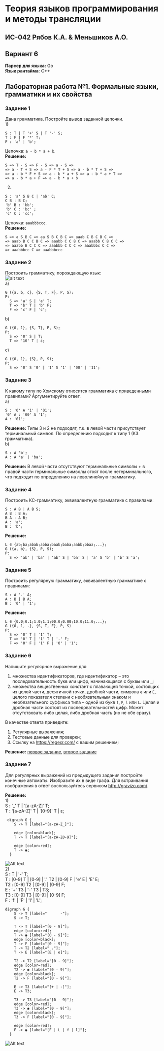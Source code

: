 # Теория языков программирования и методы трансляции
## ИС-042 Рябов К.А. & Меньшиков А.О.
## Вариант 6
**Парсер для языка:** Go  
**Язык рантайма:** C++
## Лабораторная работа №1. Формальные языки, грамматики и их свойства
### Задание 1
Дана грамматика. Постройте вывод заданной цепочки.  
1)
```
S : T | T '+' S | T '-' S;
T : F | F '*' T;
F : 'a' | 'b';
```
Цепочка: `a - b * a + b`.  
**Решение:**
```
S => T - S => F - S => a - S =>
=> a - T + S => a - F * T + S => a - b * T + S =>
=> a - b * F + S => a - b * a + S => a - b * a + T =>
=> a - b * a + F => a - b * a + b
```
2)
```
S : 'a' S B C | 'ab' C;
C B : B C;
'b' B : 'bb';
'b' C : 'bc' ;
'c' C : 'cc';
```
Цепочка: `aaabbbccc`.  
**Решение:**
```
S => a S B C => aa S B C B C => aaab C B C B C =>
=> aaab B C C B C => aaabb C C B C => aaabb C B C C =>
=> aaabb B C C C => aaabbb C C C => aaabbbc C C =>
=> aaabbbcc C => aaabbbccc
```
### Задание 2
Построить грамматику, порождающую язык:  
![alt text](https://downloader.disk.yandex.ru/preview/ece802c8a1a947625179809dacbdb1b76aa8dafdaf9c208975f739ddf48cff57/63effb98/8px7GEbWrY_fVLZi5DZEwaMNP99fSRu3qC6JUIRZ4JNYNEFpqDdLS5VsdBJ489BRRp6o5sauADRj34NyEIhCYA%3D%3D?uid=0&filename=2023-02-18_01-11-20.png&disposition=inline&hash=&limit=0&content_type=image%2Fpng&owner_uid=0&tknv=v2&size=1920x902)  
a)
```
G ({a, b, c}, {S, T, F}, P, S);
P:
  S => 'a' S | 'a' T;
  T => 'b' T | 'b' F;
  F => 'c' F | 'c';
```
b)
```
G ({0, 1}, {S, T}, P, S);
P:
  S => '0' S | T;
  T => '10' T | ε;
```
c)
```
G ({0, 1}, {S}, P, S);
P:
  S => '0' S '0' | '1' S '1' | '00' | '11';
```
### Задание 3
К какому типу по Хомскому относится грамматика с приведенными правилами? Аргументируйте ответ.  
a)
```
S : '0' A '1' | '01';
'0' A : '00' A '1';
A : '01';
```
**Решение:** Типы 3 и 2 не подходят, т.к. в левой части присутствует терминальный символ. По определению подходит к типу 1 (КЗ грамматика).  
b)
```
S : A 'b';
A : A 'a' | 'ba';
```
**Решение:** В левой части отсутствуют терминальные символы + в правой части терминальные символы стоят после нетерминального, что подходит по определению на леволинейную грамматику.
### Задание 4
Построить КС-грамматику, эквивалентную грамматике с правилами:
```
S : A B | A B S;
A B : B A;
B A : A B;
A : 'a';
B : 'b';
```
**Решение:**
```
L ∈ {ab;ba;abab;abba;baab;baba;aabb;bbaa;...};
G ({a, b}, {S}, P, S);
P:
  S => 'ab' | 'ba' | 'ab' S | 'ba' S | 'a' S 'b' | 'b' S 'a';
```
### Задание 5
Построить регулярную грамматику, эквивалентную грамматике с правилами:
```
S : A '.' A;
A : B | B A;
B : '0' | '1';
```
**Решение:**
```
L ∈ {0.0;0.1;1.0;1.1;00.0;0.00;10.0;11.0;...};
G ({0, 1, .}, {S, T, F}, P, S)
P:
  S => '0' T | '1' T;
  T => '0' T | '1' T | '.' F;
  F => '0' F | '1' F | '0' | '1';
```
### Задание 6
Напишите регулярное выражение для:
1) множества идентификаторов, где идентификатор – это последовательность букв или цифр, начинающаяся с буквы или `_`;
2) множества вещественных констант с плавающей точкой, состоящих из целой части, десятичной точки, дробной части, символа `е` или `Е`, целого показателя степени с необязательным знаком и необязательного суффикса типа – одной из букв `f`, `F`, `l` или `L`. Целая и дробная части состоят из последовательностей цифр. Может отсутствовать либо целая, либо дробная часть (но не обе сразу).  

В качестве ответа приведите:
1) Регулярные выражения;
2) Тестовые данные для проверки;
3) Ссылку на https://regexr.com/ с вашим решением;  

**Решение:** [первое задание](https://regexr.com/78hau), [второе задание](https://regexr.com/78hct)

### Задание 7
Для регулярных выражений из предыдущего задания постройте конечные автоматы. Изобразите их в виде графа. Для встраивания изображения в ответ воспользуйтесь сервисом http://gravizo.com/  

**Решение:**  
1)  
S : '_' T | '[a-zA-Z]' T;  
T : '[a-zA-Z]' T | '[0-9]' T | ε;  
```
 digraph G {
    S -> T [label="[a-zA-Z_]"];

    edge [color=black];
    T -> T [label="[a-zA-Z0-9]"];

    edge [color=red];
    T -> ◉;
  }
```
![Alt text](lab-1/first.svg)  
2)  
S : T | '-' T;  
T : [0-9] T | [0-9] | '.' T2 | [0-9] F | 'e' E | 'E' E;  
T2 : [0-9] T2 | [0-9] | [0-9] F;  
E : '+' T3 | '-' T3 | T3;  
T3 : [0-9] T3 | [0-9] | [0-9] F;  
F : 'f' | 'F' | 'l' | 'L';  
```
digraph G {
    S -> T [label="      -"];
    S -> T;

    T -> T [label="[0 - 9]"];
    edge [color=red];
    T -> ◉ [label="[0 - 9]"];
    edge [color=black];
    T -> F [label="[0 - 9]"];
    T -> T2 [label=" ."];
    T -> E [label="[E | e]"];

    T2 -> T2 [label="[0 - 9]"];
    edge [color=red];
    T2 -> ◉ [label="[0 - 9]"];
    edge [color=black];
    T2 -> F [label="[0 - 9]"];

    E -> T3 [label="[+ | -]"];
    E -> T3;

    T3 -> T3 [label="[0 - 9]"];
    edge [color=red];
    T3 -> ◉ [label="[0 - 9]"];
    edge [color=black];
    T3 -> F [label="[0 - 9]"];

    edge [color=red];
    F -> ◉ [label="[F | L | f | l]"];
  }
```
![Alt text](lab-1/second.svg)

